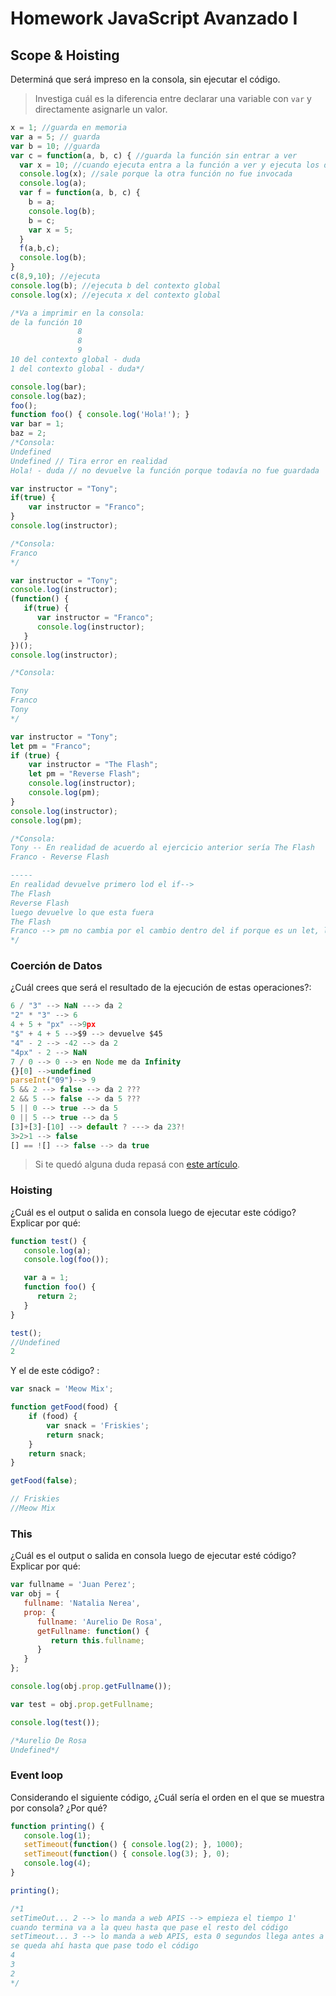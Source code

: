 
# Homework JavaScript Avanzado I

## Scope & Hoisting

Determiná que será impreso en la consola, sin ejecutar el código.

> Investiga cuál es la diferencia entre declarar una variable con `var` y directamente asignarle un valor.

```javascript
x = 1; //guarda en memoria
var a = 5; // guarda
var b = 10; //guarda
var c = function(a, b, c) { //guarda la función sin entrar a ver
  var x = 10; //cuando ejecuta entra a la función a ver y ejecuta los dos console.log
  console.log(x); //sale porque la otra función no fue invocada
  console.log(a);
  var f = function(a, b, c) {
    b = a;
    console.log(b);
    b = c;
    var x = 5;
  }
  f(a,b,c);
  console.log(b);
}
c(8,9,10); //ejecuta 
console.log(b); //ejecuta b del contexto global
console.log(x); //ejecuta x del contexto global

/*Va a imprimir en la consola:
de la función 10 
               8
               8
               9
10 del contexto global - duda
1 del contexto global - duda*/
```

```javascript
console.log(bar);
console.log(baz);
foo();
function foo() { console.log('Hola!'); }
var bar = 1;
baz = 2;
/*Consola:
Undefined
Undefined // Tira error en realidad
Hola! - duda // no devuelve la función porque todavía no fue guardada  */

```

```javascript
var instructor = "Tony";
if(true) {
    var instructor = "Franco";
}
console.log(instructor);

/*Consola:
Franco 
*/
```

```javascript
var instructor = "Tony";
console.log(instructor);
(function() {
   if(true) {
      var instructor = "Franco";
      console.log(instructor);
   }
})();
console.log(instructor);

/*Consola:

Tony
Franco
Tony
*/
```

```javascript
var instructor = "Tony";
let pm = "Franco";
if (true) {
    var instructor = "The Flash";
    let pm = "Reverse Flash";
    console.log(instructor);
    console.log(pm);
}
console.log(instructor);
console.log(pm);

/*Consola:
Tony -- En realidad de acuerdo al ejercicio anterior sería The Flash
Franco - Reverse Flash

-----
En realidad devuelve primero lod el if-->
The Flash
Reverse Flash
luego devuelve lo que esta fuera
The Flash
Franco --> pm no cambia por el cambio dentro del if porque es un let, lo que lo guarda en su contexto
*/
```
### Coerción de Datos

¿Cuál crees que será el resultado de la ejecución de estas operaciones?:

```javascript
6 / "3" --> NaN ---> da 2
"2" * "3" --> 6
4 + 5 + "px" -->9px
"$" + 4 + 5 -->$9 --> devuelve $45
"4" - 2 --> -42 --> da 2
"4px" - 2 --> NaN
7 / 0 --> 0 --> en Node me da Infinity
{}[0] -->undefined
parseInt("09")--> 9
5 && 2 --> false --> da 2 ???
2 && 5 --> false --> da 5 ???
5 || 0 --> true --> da 5 
0 || 5 --> true --> da 5
[3]+[3]-[10] --> default ? ---> da 23?!
3>2>1 --> false
[] == ![] --> false --> da true
```

> Si te quedó alguna duda repasá con [este artículo](http://javascript.info/tutorial/object-conversion).


### Hoisting

¿Cuál es el output o salida en consola luego de ejecutar este código? Explicar por qué:

```javascript
function test() {
   console.log(a);
   console.log(foo());

   var a = 1;
   function foo() {
      return 2;
   }
}

test();
//Undefined
2
```

Y el de este código? :

```javascript
var snack = 'Meow Mix';

function getFood(food) {
    if (food) {
        var snack = 'Friskies';
        return snack;
    }
    return snack;
}

getFood(false);

// Friskies
//Meow Mix
```


### This

¿Cuál es el output o salida en consola luego de ejecutar esté código? Explicar por qué:

```javascript
var fullname = 'Juan Perez';
var obj = {
   fullname: 'Natalia Nerea',
   prop: {
      fullname: 'Aurelio De Rosa',
      getFullname: function() {
         return this.fullname;
      }
   }
};

console.log(obj.prop.getFullname());

var test = obj.prop.getFullname;

console.log(test());

/*Aurelio De Rosa
Undefined*/
```

### Event loop

Considerando el siguiente código, ¿Cuál sería el orden en el que se muestra por consola? ¿Por qué?

```javascript
function printing() {
   console.log(1);
   setTimeout(function() { console.log(2); }, 1000);
   setTimeout(function() { console.log(3); }, 0);
   console.log(4);
}

printing();

/*1
setTimeOut... 2 --> lo manda a web APIS --> empieza el tiempo 1'
cuando termina va a la queu hasta que pase el resto del código
setTimeout... 3 --> lo manda a web APIS, esta 0 segundos llega antes a la queu que el anterior,
se queda ahí hasta que pase todo el código
4
3
2
*/
```

